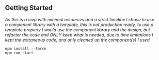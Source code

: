 ## Getting Started

_As this is a mvp with minimal resources and a strict timeline I chose to use a component library with a template, this is not production ready, to use a template properly I would use the component library and the design, but refactor the code and ONLY keep what is needed, due to time limitations I kept the extraneous code, and only cleaned up the component(s) I used._

```
npm install --force 
npm run start
```
